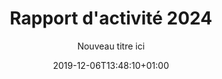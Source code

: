 ---
title: Rapport d'activité 2024
date: 2019-12-06T13:48:10+01:00
layout: rapport_2024
menu:
  main:
    parent: asso
    weight: 4
flowbite: true
carousel: true
subtitle: "Nouveau titre ici"
tabs:
  - title: "Édito<br/>Moments clés<br/>Chiffres 2024"
    title_mobile: "Édito / Moments clés / Chiffres 2024"
    id: edito
  - title: Une année<br/>d'ancrage<br/>territorial
    title_mobile: Une année d'ancrage territorial
    id: ancrage
  - title: Transmettre,<br/>éduquer et<br/>diffuser
    title_mobile: Transmettre, éduquer et diffuser
    id: education
  - title: L’augmentation des besoins &<br/>nos relations avec les<br/>association partenaires 
    title_mobile: L’augmentation des besoins & nos relations avec les association partenaires
    id: partenaires
  - title: Changer les<br/>mentalités sur<br/>les règles
    title_mobile: Changer les mentalités sur les règles
    id: changer
  - title: Une équipe qui<br/>grandit comme<br/>ses projets
    title_mobile: Une équipe qui grandit comme ses projets
    id: equipe 
intro:
  title: "Bienvenue sur notre rapport d'activité digital !"
  text: "En 2024, Règles Élémentaires a poursuivi son engagement avec une intensité et une portée accrues. Grâce à la mobilisation sans précédent de nos bénévoles, partenaires et équipes salariées, nous avons collecté et redistribué plus de 5 millions de protections périodiques, formé plus d'un millier de professionnel·les et sensibilisé des milliers de jeunes et d’adultes à la santé menstruelle. Cette année marque également un tournant stratégique avec l’essor de nos antennes régionales, permettant un ancrage territorial renforcé et des actions adaptées aux réalités locales. En innovant dans nos approches, en consolidant nos actions et en étendant notre réseau, nous avons fait de 2024 une année décisive pour la lutte contre la précarité menstruelle et la sensibilisation à grande échelle. Ce rapport témoigne de ces avancées, des défis relevés et des perspectives qui s’ouvrent à nous pour les années à venir.<br/>Bonne lecture !"
edito: "Être présidente de Règles Élémentaires, c’est porter une conviction profonde : celle que les règles ne devraient jamais être un sujet de honte, d'ignorance ou de précarité. 
<br/><br/>
Cette année encore, nous avons grandi, à toutes les échelles : sur le terrain avec l’ouverture d’antennes locales portées par des personnes engagées ; à l’échelle européenne en dénonçant des réalités inacceptables — à l’heure où j’écris ces lignes, qui sait ce qu’il y a vraiment dans une protection périodique ? Comment ne pas voir là une négligence délibérée à la santé publique ? Face à ces constats, Règles Élémentaires éclaire, informe, sensibilise. Avec la certification Qualiopi obtenue pour notre service de formation, nous consolidons notre rôle dans un monde où la parole a parfois du mal à se frayer un chemin. 
<br/><br/>
Merci à l’équipe de l’association, aux bénévoles et aux soutiens fidèles dont ses administrateurs•rices qui font vivre cette ambition quotidienne."
edito_author: "Nadège Moreau<br/>Présidente de Règles Élémentaires"
events_title: "2024 en moments clés"
key_events:
  - month: "Janvier"
    imgs:
      - src: "/img/page-rapport-2024/janvier.png"
    texts: 
      - content: "↘ Première édition de l’Élémentaire"
  - month: "Mars"
    imgs:
      - src: "/img/page-rapport-2024/mars-collecte-1.png"
      - src: "/img/page-rapport-2024/mars-collecte-2.png"
    texts: 
      - content: "↘ Collecte nationale Règles Solidaires"
  - month: "Avril"
    imgs:
      - src: "/img/page-rapport-2024/avril-sensib-foot.png"
      - src: "/img/page-rapport-2024/avril-sensib-coach.png"
    texts: 
      - content: "↘ Lancement en club de notre projet “j’ai mes règles, je fais du foot”"
      - content: "↘ Création de l’Organisme de formation!"
  - month: "Mai"
    imgs:
      - src: "/img/page-rapport-2024/mai-sport.png"
      - src: "/img/page-rapport-2024/mai-leclerc.png"
      - src: "/img/page-rapport-2024/mai-apero.png"
    texts: 
      - content: "↘ Règles et sport : carton rouge sur les tabous à la Cité Audacieuse"
      - content: "↘ Collecte nationale Banques Alimentaires x Leclerc"
      - content: "↘ Apéro Menstruel à Lyon"
  - month: "Juin"
    imgs:
      - src: "/img/page-rapport-2024/juin-collecte.png"
      - src: "/img/page-rapport-2024/juin-alerte.png"
      - src: "/img/page-rapport-2024/juin-solidays.png"
    texts: 
      - content: "↘ Collecte nationale Règles de Survie avec Monoprix et la fondation des femmes"
      - content: "↘ Participation à Alertes féministes"
      - content: "↘ Solidays"
  - month: "Juillet"
    imgs:
      - src: "/img/page-rapport-2024/juillet-seminaire-1.png"
      - src: "/img/page-rapport-2024/juillet-seminaire-2.png"
    texts: 
      - content: "↘ Premier séminaire d’équipe !"
  - month: "Septembre"
    imgs:
      - src: "/img/page-rapport-2024/septembre.png"
    texts: 
      - content: "↘  Lancement du Menstrual Education Network"
  - month: "Octobre"
    imgs:
      - src: "/img/page-rapport-2024/octobre-parlons.png"
      - src: "/img/page-rapport-2024/octobre-cop1.png"
      - src: "/img/page-rapport-2024/octobre-dossard-2.png"
    texts: 
      - content: "↘ Lancement Parlons Règles"
      - content: "↘ Participation au festival Cop’1 au Zénith"
      - content: "↘ Lancement dossards solidaires"
  - month: "Novembre"
    imgs:
      - src: "/img/page-rapport-2024/novembre-men.png"
      - src: "/img/page-rapport-2024/novembre-don.png"
    texts: 
      - content: "↘ Kick off du Menstrual Education Network à Paris"
      - content: "↘ Microdon Monoprix"
  - month: "Décembre"
    imgs:
      - src: "/img/page-rapport-2024/decembre-virale.png"
      - src: "/img/page-rapport-2024/decembre-mayotte.png"
    texts: 
      - content: "↘ Collecte virale"
      - content: "↘ Mission Mayotte"
key_numbers:
  title: Les chiffres clés
  precarite_title: "Lutte contre la précarité menstruelle"
  precarite_numbers:    
    - number: "5 110 451"
      text: "protections collectées"
      img: "/img/page-rapport-2024/paquet-serviettes.svg"
    - number: "12 671"
      text: "protections réutilisables collectées"
      img: "/img/page-rapport-2024/cup.svg"
    - number: "5 097 780"
      text: "protections jetables collectées"
      img: "/img/page-rapport-2024/serviette-emballee.svg"
    - number: "457 625"
      text: "personnes bénéficiaires"
      img: "/img/page-rapport-2024/3-personnes.svg"
    - number: "404 partenaires"
      text: "associatifs ayant bénéficié de protections périodiques"
      img: "/img/page-rapport-2024/main-coeur.svg"
  benevoles_title: "Nos bénévoles"
  benevoles_numbers:
    - number: "291"
      text: "bénévoles formé·es"
      img: "/img/page-rapport-2024/personnage-check.svg"
    - number: "1500"
      text: "bénévoles mobilisé·es sur 103 actions"
      img: "/img/page-rapport-2024/hands-heart.svg"
  education_title: "Education menstruelle"
  education_numbers:
    - number: "267"
      text: "actions de sensibilisation jeunes"
      img: "/img/page-rapport-2024/tableau.svg"
    - number: "4951"
      text: "jeunes sensibilisé·es lors de nos ateliers scolaires"
      img: "/img/page-rapport-2024/sac-a-dos.svg"
    - number: "+ de 10 000"
      text: "visites sur Parlons Règles"
      img: "/img/page-rapport-2024/ordinateur.svg"
  formation_title: "Formations"
  formation_numbers:
    - number: "89"
      text: "actions menées auprès des professionnel·les (relais médico-sociaux, éducatifs)"
      img: "/img/page-rapport-2024/tableau.svg"
    - number: "1030"
      text: "professionnel·les  formé·es ou sensibilisé·es"
      img: "/img/page-rapport-2024/professionnel.svg"
    - number: "26"
      text: "sensibilisations adultes bénéficiaires"
      img: "/img/page-rapport-2024/tableau.svg"
    - number: "232"
      text: "bénéficiaires sensibilisé·es"
      img: "/img/page-rapport-2024/bulle-dialogue.svg"
    - number: "6"
      text: "actions menées auprès d’employeurs"
      img: "/img/page-rapport-2024/tableau.svg"
    - number: "115"
      text: "salarié·es / agent·es sensibilisé·es"
      img: "/img/page-rapport-2024/professionnel.svg"
  public_title: "Grand public"
  public_numbers:
    - number: "45"
      text: "participations lors d’événements"
      img: "/img/page-rapport-2024/evenement.svg"
    - number: "+ de 220 000 personnes"
      text: "sensibilisées lors de nos évènements"
      img: "/img/page-rapport-2024/personnage-check.svg"
    - number: "64 268"
      text: "abonné·es sur nos réseaux sociaux"
      img: "/img/page-rapport-2024/abonnes.svg"
    - number: "107"
      text: "parutions dans les médias"
      img: "/img/page-rapport-2024/journal.svg"
carte_title: "Notre présence sur le territoire"
partners_title: "Merci à nos partenaires"
publics_title: "Financeurs publics"
publics:
    - name: "Ville de Paris"
      logo: "/img/page-rapport/logos-partenaires/financeurs-publics/ville-paris.png"
    - name: "Est Ensemble"
      logo: "/img/page-rapport/logos-partenaires/financeurs-publics/est-ensemble.png"
    - name: "Cités éducatives"
      logo: "/img/page-rapport/logos-partenaires/financeurs-publics/cites-educatives.png"
    - name: "Région IDF"
      logo: "/img/page-rapport/logos-partenaires/financeurs-publics/idf.png"
    - name: "Préfecture IDF"
      logo: "/img/page-rapport/logos-partenaires/financeurs-publics/prefet-idf.png"
    - name: "Préfecture Seine-Saint-Denis"
      logo: "/img/page-rapport/logos-partenaires/financeurs-publics/prefet-saint-denis.png"
    - name: "DRDFE PDL"
      logo: "/img/page-rapport/logos-partenaires/financeurs-publics/prefet-pdl.png"
    - name: "DRIHL IDF"
      logo: "/img/page-rapport/logos-partenaires/financeurs-publics/drihl.png"
    - name: "DRDFE IDF"
      logo: "/img/page-rapport/logos-partenaires/financeurs-publics/drdfe-idf.png"
    - name: "DRIEETS 94"
      logo: "/img/page-rapport/logos-partenaires/financeurs-publics/drieets-94.png"
    - name: "Métropole Lyon"
      logo: "/img/page-rapport/logos-partenaires/financeurs-publics/metropole-lyon.png"
    - name: "DGCS"
      logo: "/img/page-rapport/logos-partenaires/financeurs-publics/dgcs.jpeg"
    - name: "Ministère chargé de l'égalité entre les femmes et les hommes"
      logo: "/img/page-rapport/logos-partenaires/financeurs-publics/sdfe.png"
    - name: "Direction de l'administration pénitentiaire"
      logo: "/img/page-rapport/logos-partenaires/financeurs-publics/dap.png"
    - name: "Fond pour le développement de la vie associative"
      logo: "/img/page-rapport/logos-partenaires/financeurs-publics/fdva.png"
    - name: "Ville de Nantes"
      logo: "/img/page-rapport/logos-partenaires/financeurs-publics/nantes.png"
    - name: "Conseil départemental 93"
      logo: "/img/page-rapport/logos-partenaires/financeurs-publics/seine-saint-denis.png"
    - name: "DDFE-94"
      logo: "/img/page-rapport/logos-partenaires/financeurs-publics/prefet-val-marne.png"
    - name: "Ville de Nanterre"
      logo: "/img/page-rapport/logos-partenaires/financeurs-publics/nanterre.png"
    - name: "Région Centre-Val de Loire"
      logo: "/img/page-rapport-2024/logos-partenaires/financeurs-publics/centre-val-de-loire.png"
    - name: "Erasmus"
      logo: "/img/page-rapport-2024/logos-partenaires/financeurs-publics/erasmus.png"
    - name: "Fonds Social Européen"
      logo: "/img/page-rapport-2024/logos-partenaires/financeurs-publics/fonds-social-europeen.png"
    - name: "Prefecture Indre-et-Loire"
      logo: "/img/page-rapport-2024/logos-partenaires/financeurs-publics/indre-et-loire.png"
    - name: "Métropole Le Mans"
      logo: "/img/page-rapport-2024/logos-partenaires/financeurs-publics/le-mans.png"
    - name: "Prefecture Mayotte"
      logo: "/img/page-rapport-2024/logos-partenaires/financeurs-publics/mayotte.png"
    - name: "Région PACA"
      logo: "/img/page-rapport-2024/logos-partenaires/financeurs-publics/paca.png"
    - name: "Ville de Marseille"
      logo: "/img/page-rapport-2024/logos-partenaires/financeurs-publics/marseille.png"
    - name: "Aix Marseille Université"
      logo: "/img/page-rapport-2024/logos-partenaires/financeurs-publics/aix-marseille-universite.png"
privates_title: "Mécènes et financeurs privés"
privates:
    - name: "Fondation Roi Beaudouin"
      logo: "/img/page-rapport/logos-partenaires/financeurs-prives/fondation-roi.png"
    - name: "Fondation L'oréal"
      logo: "/img/page-rapport/logos-partenaires/financeurs-prives/fondation-loreal.png"
    - name: "Fondation des femmes"
      logo: "/img/page-rapport/logos-partenaires/financeurs-prives/fondation-des-femmes.png"
    - name: "Fondation AFNIC"
      logo: "/img/page-rapport/logos-partenaires/financeurs-prives/afnic.png"
    - name: "Impact 2024"
      logo: "/img/page-rapport/logos-partenaires/financeurs-prives/impact-2024.png"
    - name: "Fondation Crédit Agricole"
      logo: "/img/page-rapport/logos-partenaires/financeurs-prives/fondation-credit-agricole.png"
    - name: "Fondation BNP"
      logo: "/img/page-rapport/logos-partenaires/financeurs-prives/fondation-bnp.png"
    - name: "Fondation France s'engage"
      logo: "/img/page-rapport/logos-partenaires/financeurs-prives/ffe.png"
    - name: "ADN Solidarity"
      logo: "/img/page-rapport/logos-partenaires/financeurs-prives/adn-solidarity.png"
    - name: "Fondation Carrefour"
      logo: "/img/page-rapport/logos-partenaires/financeurs-prives/fondation-carrefour.png"
    - name: "Caisse d'épargne Grand Est Europe"
      logo: "/img/page-rapport/logos-partenaires/financeurs-prives/ce-grand-est.png"
    - name: "The Simones"
      logo: "/img/page-rapport/logos-partenaires/financeurs-prives/the-simones.jpg"
    - name: "Fond de dotation EIG"
      logo: "/img/page-rapport/logos-partenaires/financeurs-prives/eig.png"
    - name: "Comédie des 3 Bornes"
      logo: "/img/page-rapport/logos-partenaires/financeurs-prives/3-bornes.png"
    - name: "AS Mar Vivo"
      logo: "/img/page-rapport-2024/logos-partenaires/financeurs-prives/as-mar-vivo.jpg"
    - name: "Banlieues Santé"
      logo: "/img/page-rapport-2024/logos-partenaires/financeurs-prives/banlieues-sante.png"
    - name: "Biocoop"
      logo: "/img/page-rapport-2024/logos-partenaires/financeurs-prives/biocoop.png"
    - name: "Fondation Hippocrene"
      logo: "/img/page-rapport-2024/logos-partenaires/financeurs-prives/hippocrene.jpg"
    - name: "Intermade"
      logo: "/img/page-rapport-2024/logos-partenaires/financeurs-prives/intermade.png"
    - name: "Fondation Macif"
      logo: "/img/page-rapport-2024/logos-partenaires/financeurs-prives/macif.png"
    - name: "Telos Impact"
      logo: "/img/page-rapport-2024/logos-partenaires/financeurs-prives/telos-impact.png"
    - name: "Fondation Sense"
      logo: "/img/page-rapport-2024/logos-partenaires/financeurs-prives/sense.png"
    - name: "Solimut"
      logo: "/img/page-rapport-2024/logos-partenaires/financeurs-prives/solimut.png"
    - name: "Vichy"
      logo: "/img/page-rapport-2024/logos-partenaires/financeurs-prives/vichy.png"
    - name: "La Caravelle"
      logo: "/img/page-rapport-2024/logos-partenaires/financeurs-prives/caravelle.jpg"
mecenat_title: "Mécénat de compétence"
mecenat:
    - name: "Astek"
      logo: "/img/page-rapport/logos-partenaires/mecenat/astek.png"
    - name: "make.org"
      logo: "/img/page-rapport/logos-partenaires/mecenat/makeorg.png"
    - name: "Service Plan"
      logo: "/img/page-rapport/logos-partenaires/mecenat/serviceplan.png"
    - name: "Share it"
      logo: "/img/page-rapport/logos-partenaires/mecenat/share-it.svg"
operationnels_title: "Partenaires opérationnels"
operationnels:
    - name: "Leclerc"
      logo: "/img/page-rapport/logos-partenaires/operationnels/leclerc.png"
    - name: "Fondation Monoprix"
      logo: "/img/page-rapport/logos-partenaires/operationnels/fondation-monoprix.jpg"
    - name: "Banques alimentaires"
      logo: "/img/page-rapport/logos-partenaires/operationnels/ffba.png"
    - name: "Charitips"
      logo: "/img/page-rapport/logos-partenaires/operationnels/charitips.png"
    - name: "Benevity"
      logo: "/img/page-rapport/logos-partenaires/operationnels/benevity.png"
    - name: "Day One"
      logo: "/img/page-rapport/logos-partenaires/operationnels/day-one.png"
    - name: "Deret"
      logo: "/img/page-rapport/logos-partenaires/operationnels/deret.png"
    - name: "All Colibri"
      logo: "/img/page-rapport/logos-partenaires/operationnels/all-colibri.png"
    - name: "Cop'1"
      logo: "/img/page-rapport/logos-partenaires/evenementiels/cop1.png"
    - name: "Komeet"
      logo: "/img/page-rapport-2024/logos-partenaires/operationnels/komeet.png"
    - name: "Dift"
      logo: "/img/page-rapport-2024/logos-partenaires/operationnels/dift.jpg"
produits_title: "Partenaires produits"
produits:
    - name: "Dans ma culotte"
      logo: "/img/page-rapport/logos-partenaires/produits/dansmaculotte.png"
    - name: "Smoon"
      logo: "/img/page-rapport/logos-partenaires/produits/smoon.png"
    - name: "Always"
      logo: "/img/page-rapport/logos-partenaires/produits/always.png"
    - name: "DIM"
      logo: "/img/page-rapport/logos-partenaires/produits/dim.png"
    - name: "Modibodi"
      logo: "/img/page-rapport/logos-partenaires/produits/modibodi.jpg"
    - name: "Chantelle"
      logo: "/img/page-rapport/logos-partenaires/produits/chantelle.png"
    - name: "Carrefour"
      logo: "/img/page-rapport/logos-partenaires/produits/carrefour.png"
    - name: "Les petites choses"
      logo: "/img/page-rapport/logos-partenaires/produits/lespetiteschoses.png"
    - name: "Jho"
      logo: "/img/page-rapport/logos-partenaires/produits/jho.png"
ancrage:
  intro:
    title: "Une année d'ancrage territorial"
    text: "En 2024, Règles Élémentaires a consolidé et étendu son ancrage territorial grâce à ses antennes salariées. Nous comptons désormais quatre antennes régionales : en Pays de la Loire (PDL), Centre-Val de Loire (CVL), Île-de-France (IDF), et Provence-Alpes-Côte d’Azur (PACA)."
  first_text: "Cette année, deux modèles d'antennes se sont distingués : en PACA et CVL, elles ont été créées là où existait auparavant une activité 100% bénévole, tandis qu'en IDF, les actions existait dû à l'implantation francilienne historique de l'asso, mais l'antenne a été formalisée.
  <br/><br/>
  Ce projet ambitieux, car il a nécessité de repenser notre organisation et un modèle financier dédié,  nous tenait à cœur. Il reflète notre volonté d’être toujours plus proches de nos publics  et de savoir refléter  la réalité des territoires. Les antennes permettent ainsi de mieux comprendre les besoins du terrain pour y développer nos actions, de mieux accompagner, et de démultiplier notre impact.
  <br/><br/>
  Chaque antenne régionale a sa propre histoire, ses projets uniques et ses partenariats spécifiques.Elles sont des lieux d’innovation où naissent de nouveaux projets et de nouvelles opportunités de faire rayonner notre association. Grâce à elles, en apprenant de leurs expériences, l’association consolide aussi un  modèle d’essaimage flexible et évolutif, conçu pour maximiser notre impact en nous adaptant aux spécificités de chaque territoire. Cette approche nous permet d’expérimenter localement avant d’élargir notre rayonnement pour soutenir et accompagner des dynamiques locales.
  Par ailleurs, cette première année a permis aux responsables d’antennes de créer des liens avec des acteurs et actrices locaux déterminés à transformer leur territoires sur la question des règles, à en faire des environnements qui : ici mettent à disposition des produits périodiques, là réfléchisse à un projet d’éducation menstruelle coordonné et systématique, là dédie des moyens conséquents pour analyser, essayer, implémenter. Or, nous savons que si nous souhaitons penser le monde règles-friendly de demain, ces articulations entre des volontés à différentes échelles  et nos actions, sont centrales. 
  <br/><br/>
  Les résultats obtenus grâce à ces antennes sont significatifs. En 2024, elles nous ont permis de former un nombre croissant de personnes aux enjeux des règles et de sensibiliser un public toujours plus jeune, afin de prévenir la précarité menstruelle et le tabou des règles des plus jeunes, qui sont souvent les plus isolé•es face aux premières règles. Chaque antenne joue donc  un rôle crucial dans la diffusion de nos messages et dans l’éducation menstruelle.
  <br/><br/>
  Les défis qui nous attendent maintenant consistent à renforcer les logiques de plaidoyer local pour chaque antenne et à s’installer comme une actrice locale de coordination et de facilitation du déploiement des projets autour de nos sujets, une actrice incontournable du paysage associatif de leur région. Cet ancrage territorial solide est une étape essentielle pour assurer la continuité et le développement des missions de Règles Élémentaires, tout en contribuant activement à briser les tabous et à réduire les inégalités liées aux menstruations"
  cards:
    - title: "Antenne Provence-Alpes Côte d’Azur"
      date: "Date de création : Juillet 2024"
      responsable: "Responsable d’antenne : Florence"
      img: "/img/page-rapport-2024/fiche-paca.png"
      numbers:
        - number: "154 523 produits redistribués"
        - number: "24 collectes organisées"
        - number: "92 partenaires associatifs dont 26 qui ont reçu des dons en 2024"
        - number: "9 bénévoles"
        - number: "2 formations au sein de structures médico-sociales"
        - number: "55 professionnel·les formé·es à la santé menstruelle lors de 4 modules chez Solimut"
        - number: "12 encadrant·es et coachs sensibilisé·es sur les règles dans le sport"
        - number: "5 stands tenus au cours d’événements"
    - title: "Antenne Île-de-France"
      date: "Date de création : Septembre 2024"
      responsable: "Responsable d’antenne : Lucie"
      img: "/img/page-rapport-2024/fiche-idf.png"
      numbers:
        - number: "955 000 produits redistribués (dont 10 000 lavables)"
        - number: "222 collectes organisées"
        - number: "599 partenaires associatifs dont 178 ayant reçu des dons en 2024"
        - number: "95 bénévoles"
        - number: "294 formations au sein de structures médico-sociales"
        - number: "131 ateliers d’éducation menstruelle - 2 525 élèves sensibilisé·es"
        - number: "1 170 adultes sensibilisé·es"
        - number: "26 événements grand public"
        - number: "7 ateliers Règles et Sport - 175 joueuses sensibilisées"
    - title: "Antenne Centre-Val de Loire"
      date: "Date de création : Juin 2024"
      responsable: "Responsable d’antenne : Emmanuelle"
      img: "/img/page-rapport-2024/fiche-centre.png"
      numbers:
        - number: "136 724 produits redistribués"
        - number: "11 collectes organisées"
        - number: "48 partenaires associatifs dont 18 qui ont reçu des dons en 2024"
        - number: "39 bénévoles"
        - number: "2 sensibilisations pour les partenaires médico-sociaux"
        - number: "20 ateliers d’éducation menstruelle - 250 élèves sensibilisé·es"
        - number: "2 cafés des parents organisés"
    - title: "Antenne Pays de la Loire"
      date: "Date de création : 2024"
      responsable: "Responsable d’antenne : Elena"
      img: "/img/page-rapport-2024/fiche-loire.png"
      numbers:
        - number: "143 427 produits redistribués"
        - number: "33 collectes organisées"
        - number: "77 partenaires associatifs dont 33 qui ont reçu des dons en 2024"
        - number: "34 bénévoles"
        - number: "28 ateliers d’éducation menstruelle - 600 jeunes sensibilisé·es (de 8 à 25 ans)"
        - number: "91 professionnel·les formé·es"
        - number: "14 événements grand public"
        - number: "1 atelier règles et sport auprès de coachs : 9 participant·es"
        - number: "1 atelier règles et sport auprès de joueuses : 22 participantes"
  antennes:
    - title: "Antenne PACA"
      text: "Initiée en 2019 par une bénévole, elle a pris un nouvel essor en juillet 2024 avec l’arrivée de Florence, en tant que responsable de l’antenne. Elle a repris la gestion des activités pour sensibiliser davantage à la question des règles et répondre à la hausse des demandes de protections périodiques, dans un contexte de précarité croissante. Grâce à ses actions, depuis 2020, l’antenne a collecté et redistribué plus de 1 700 000 protections périodiques à 92 partenaires associatifs. L’antenne Provence-Alpes-Côte d’Azur vise à renforcer au cœur de son territoire des actions d’éducation menstruelle, de formation et de collectes, en les adaptant aux spécificités et aux besoins du public local. Elle cherche aussi à structurer un réseau local de bénévoles, collecteurs·rices, mécènes et partenaires, essentiels au déploiement de ses activités.
      <br/><br/>
      Depuis sa création en juillet 2024, l’antenne a pu :
      <ul>
        <li>Mettre en place 2 formations au sein de structures médico-sociales pour les accompagner dans la lutte contre la précarité menstruelle et le tabou des règles, comme par exemple l’association La Caravelle.</li>
        <li>Mettre en place 4 modules de sensibilisation pour intégrer la question de la santé menstruelle en milieu professionnel. C’est le cas de la mutuelle Solimut, qui a choisi l’association pour l’accompagner dans le déploiement de son projet de congé menstruel ; et souhaite sensibiliser l’ensemble des équipes, du conseil d’administration aux équipes salariées.</li>
        <li>Sensibiliser 12 personnes parmi les équipes encadrantes et coachs du club de foot AS Mar Vivo, à La Seyne-sur-mer, en écho avec le projet “Règles et Sport”. Ainsi qu’environ 50 joueuses, de 12 à 18 ans, qui vont être sensibilisées début 2025.</li>
        <li>Sensibiliser les jeunes, comme par exemple une cinquantaine d’étudiant·es sur les campus universitaires d’Aix-en-Provence et de Saint-Jérôme, via des ateliers et stands de sensibilisation.</li>
        <li>Informer et sensibiliser le grand public, au cours du Marseille Village Santé et du festival Cop1 en octobre 2024.</li>
        <li>Aller à la rencontre d’une vingtaine de partenaires associatifs sur le territoire</li>
      </ul>
      <br/>
      L’année 2025 prévoit déjà la mise en place de formations professionnelles, interventions extra-scolaires, sensibilisations à destination du public étudiant, de clubs et associations sportives."
      quote: "“Cette formation va nous permettre de passer à l’action pour lutter contre la précarité menstruelle dans notre structure car elle concerne une majeure partie du public que nous accompagnons et qu'elle peut permet de déconstruire certaines représentations à ce sujet.”"
      quote_author: "Témoignage d’une salariée de l’association La Caravelle"
      img: "/img/page-rapport-2024/zoom-paca.png"
    - title: "Antenne Île-de-France"
      text: "Si Règles Élémentaires, depuis sa création, a toujours eu la grande majorité de ses actions en Île-de-France, l’antenne régionale a été officiellement créée en septembre dernier seulement. En effet, les actions en Île-de-France en 2024 ce sont : 
      <br/><br/>
      <ul>
      <li>599 partenaires associatifs et 955 000 produits distribués dont 10 000 produits lavables ainsi que 294 professionnel·les formé·es à la santé menstruelle</li>
      <li>Des actions de sensibilisation à destination de  2 700 élèves de 8 à 18 ans et 1 170 adultes</li>
      </ul>
      <br/>
      C’est face à ce fourmillement d’initiatives et d’actions mises en place qu’il est devenu nécessaire d’adopter une approche territorialisée et d’opter pour une vision et un ancrage régional. L’antenne a pour objectif de représenter localement les principes et projets de l’association, face aux acteur·ices locaux. 
      <br/><br/>
      Cette nouvelle approche a permis de développer des projets adaptés aux besoins et capacités du territoire : 
      Un vaste projet de formation des professionnel·les du médico-social a permis la mise en place de 23 formations qui ont apporté des connaissances et des outils pratiques à des structures d’hébergement, de maraude et d’insertion, entre autres. Le nombre de formations a pour ambition de doubler pour 2025. Le suivi territorialisé de ce projet de formation a permis de susciter l’intérêt au sein des structures et de les sensibiliser à l’importance de la santé menstruelle dans l'accompagnement social. Résultat : Le Samu Social de Paris et le Samu 93 vont être accompagnés sur l’année 2025 dans la formation de médiatrices spécialisées en santé menstruelle. 
      <br/><br/>
      Sur le département du Val de Marne, un projet pilote de formation des structures accompagnant des personnes en situation de handicap a été mené, via la co-construction de modules de formation en partenariat avec des des structures concernées et la mise en place d’une première formation au sein d’un IMPRO. Ce projet financé et développé grâce à des partenariats locaux est voué à se développer au national courant 2025. 
      L’année 2025 va permettre le développement de cet ancrage territorial avec l'initiation de projets innovants et d’accompagnements spécifiques, avec les collectivités et les partenaires éducatifs également. De premières pierres ont déjà été posées avec l’intégration de l’antenne au Conseil Parisien des Associations et la rencontre de nombreuses Cités Éducatives de Seine Saint Denis, du Val de Marne et de l’Essonne."
      quote: "“Cette formation a été animée par une intervenante remarquable. Elle m’a également permis de prendre conscience des inégalités auxquelles certaines femmes en situation de grande précarité peuvent être confrontées. Je t’avouerai que cette question n’avait pas été abordée dans le cadre de mes accompagnements jusqu’à présent. Je ne sais pas encore exactement par quelle stratégie je le ferai, mais ce sujet sera désormais pris en compte. C’est grâce à ces moments que nous pouvons prendre un peu de recul par rapport à notre quotidien et faire évoluer nos pratiques. Alors, merci beaucoup pour cela.”"
      quote_author: "Intervenante social d’un centre d’hébergement d’Adoma"
      img: "/img/page-rapport-2024/zoom-idf.png"
    - title: "Antenne  Centre-Val de Loire"
      text: "Initialement portée en 2021 par trois bénévoles basées à Orléans, l’antenne Centre-Val de Loire a franchi une nouvelle étape en juin 2024 avec l’arrivée d’une salariée, Emmanuelle, en charge de son développement. Désormais implantée à Tours, elle s’appuie sur le soutien de deux bénévoles engagées à Orléans. Cette structuration répond à une demande croissante des acteurs locaux, soucieux de sensibiliser un public plus large aux enjeux liés aux règles, ainsi qu’aux besoins grandissants des structures associatives accompagnant des personnes en situation de précarité, notamment en matière d’accès aux protections périodiques.
      <br/><br/>
      Dès sa prise de fonction, la responsable de l’antenne a réalisé un état des lieux et noué des liens stratégiques avec des acteur·ices clé·es (DDFE, DAASEN, Infirmière Conseillère Technique Départementale auprès de l'IA-DASEN, élus locaux…). L’une des premières actions a été la mise en place expérimentale d’ateliers d’éducation menstruelle auprès d’élèves de CM1-CM2 et de 6e dans deux écoles et deux collèges de Tours. Les premiers retours, tant des élèves que des relais éducatifs, ont été extrêmement positifs, confirmant la pertinence et l'impact de ces interventions.
      <br/><br/>
      Parallèlement, l’antenne a mobilisé une vingtaine de bénévoles pour organiser trois collectes de protections périodiques dans des supermarchés de Tours et Orléans. Grâce au maillage territorial et aux partenariats établis avec des structures d’accueil pour personnes en grande précarité, ces collectes ont permis une redistribution efficace des produits collectés.
      Enfin, depuis octobre 2024, l’antenne bénéficie de l’accompagnement d’Alter’Incub, un incubateur dédié au soutien des initiatives à fort impact social, offrant ainsi de nouvelles perspectives de développement et de structuration pour ses actions sur le territoire."
      quote: "“Nous n'avons que des retours positifs quant aux ateliers dispensés par Emmanuelle en classe de CM2, qu'il s'agisse des élèves, des parents ou bien des enseignants de la classe. Nous sommes vraiment ravis des propositions apportées par Emmanuelle et par l'association et sommes très enthousiastes à l'idée de réitérer le projet l'an prochain, et de pourquoi pas l'étendre aux autres classes. Ce travail avec l'association Règles élémentaires pourrait tout à fait s'inscrire dans un projet d'école pérenne.”"
      quote_author: "Lucie Motté, enseignante en classe de CM2 et CP à l'école Musset-Vigny, à Tours"
      img: "/img/page-rapport-2024/zoom-centre.png"
    - title: "Antenne Pays de la Loire"
      text: "Une première année riche en avancées :
      Il y a un an, nous posions les premières pierres de l’antenne salariée des Pays de la Loire, avec l’ambition de renforcer notre impact local et de répondre plus efficacement aux besoins du territoire. Aujourd’hui, nous sommes fier·es de célébrer cette première année d’actions concrètes et de belles réussites.
      <br/><br/>
      Grâce à l’engagement des bénévoles, des partenaires et des structures locales, nous avons pu :
      <ul>
      <li>Construire un réseau solide de 75 structures partenaires (associatives, médico-sociales, éducatives), qui bénéficient de notre expertise et de nos redistributions régulières de produits périodiques.</li>
      <li>Sensibiliser et déployer notre programme d'éducation menstruelle, à travers des interventions en collèges, lycées, à l'université et foyers jeunes travailleurs·euses, par exemple en proposant un projet passerelle pour les élèves de CM2 et de 6èmes dans les écoles et collèges de la Cité Educative d'Allonnes en Sarthe, ou encore en accompagnant les étudiant·es relais de l'Université de Nantes.</li>
      <li>Former des professionnel·les pour mieux accompagner les publics et intégrer ces enjeux dans leurs pratiques quotidiennes.</li>
      </ul>
      <br/>
      Des actions innovantes et des temps forts :
      <ul>
      <li>Le lancement du module “Règles & Sport” : en partenariat avec le Fondaction du Football, nous avons expérimenté un programme inédit avec le Football Club Fief-Gesté dans le Maine-et-Loire, visant à lever le tabou des règles dans le sport et éviter le décrochage sportif des jeunes filles au moment de la puberté.</li>
      <li>Notre présence sur des événements grand public : que ce soit lors de fêtes de quartier, rencontres sportives ou journées du 8 mars, nous avons multiplié les occasions de sensibiliser et d’ouvrir le dialogue, notamment à travers des ciné-débats, tables rondes et conférences. Nous avons par exemple participé au podcast Ce que l’on s’aime de l’association Disqutons, pour échanger sur la précarité menstruelle étudiante et faire entendre la voix des personnes concernées.</li>
      </ul>
      <br/>
      Un engagement collectif pour 2025 : 
      Après cette première année d'activité, nous voulons renforcer l'accompagnement des actions sur le terrain, en élargissant notre réseau de partenaires, en proposant davantage de formations et en développant l'éducation menstruelle auprès des jeunes. Nous souhaitons également faire de l’antenne Pays de la Loire une véritable structure ressource pour le territoire. Cela signifie accompagner les porteurs·euses de projets engagé·es contre la précarité menstruelle, partager notre expertise avec les acteurs·rices locaux et aider nos partenaires à monter en compétence. En développant des outils et des formations adaptées, nous voulons permettre à chacun·e d’agir à son échelle et d’inscrire durablement le sujet des règles dans les dynamiques locales."
      quote: "“En 2024, un collectif regroupant une dizaine de structures engagées sur les questions d’Éducation à la Vie Affective, Relationnelle et Sexuelle (EVARS) en Loire-Atlantique s’est créé. Ce travail en réseau nous permet d’échanger nos expériences, de partager nos expertises et de nous enrichir mutuellement. Ensemble, nous souhaitons développer des outils adaptés aux besoins repérés, réfléchir à des pratiques plus inclusives et favoriser le travail partenarial. Cette dynamique de réseau nous permet d’innover, de nous soutenir face aux défis, de renforcer notre légitimité dans nos pratiques et auprès des publics que nous accompagnons. Dans un contexte dans lequel ces thématiques sont parfois mises en difficulté, le collectif nous donne aussi du poids pour poursuivre nos actions.”"
      quote_author: "Ophélia pour iKi iKi & François pour disQutons"
      img: "/img/page-rapport-2024/zoom-pdl.png"
  benevoles:
    title: "Le rôle central des bénévoles pour déployer nos actions"
    first_text: "Depuis sa création, Règles Élémentaires repose sur un pilier fondamental : l'engagement bénévole. À sa création, l’association était entièrement portée par des bénévoles, et c’est grâce à leur engagement que nous avons pu collecter et redistribuer des millions de protections périodiques à travers toute la France. Leur implication sans relâche a été le moteur de notre croissance et le fondement de notre impact."
    numbers:
      - number: "291"
        text: "Bénévoles formé·es"
        img : "img/page-rapport-2024/personnage-check.svg"
      - number: "1 500"
        text: "bénévoles mobilisé·es sur 103 actions"
        img : "img/page-rapport-2024/hands-heart.svg"
    second_text: "Aujourd’hui, nos bénévoles sont présent·es sur tout le territoire national, en France métropolitaine mais aussi dans les départements d’outre-mer comme la Réunion et Mayotte. Ce maillage territorial dense, rendu possible par leur engagement, est une richesse inestimable pour l’association. Les bénévoles jouent un rôle clé à plusieurs niveaux : que ce soit à travers l’organisation ou la participation à des collectes de protections périodiques, ou en représentant l’association lors d’événements et/ou sur des stands, iels permettent à Règles Élémentaires d’être représentée sur le terrain, au plus près des besoins.

    En 2024, nous avons franchi une étape importante en débutant la mise en place d’un nouveau modèle d’engagement. Ce travail a consisté à mieux définir le rôle des bénévoles au sein de l’association, à structurer leur parcours et à imaginer des stratégies pour engager et fidéliser de nouvelles personnes. Ce chantier ambitieux se poursuivra en 2025, avec l’arrivée d’une personne dédiée à la mobilisation bénévole, qui aura pour mission de consolider cet élan et de démultiplier l’impact de l’association grâce à l’énergie collective des bénévoles."
  other_actions:
    - title: "Zoom sur la communauté bénévole en Île-de-France"
      preview: "L’antenne Île-de-France compte une communauté de 240 bénévoles dont 75 régulièrement actif·ves sur le terrain. Le temps consacré à la mobilisation de cette communauté en 2024 a permis de mettre en place 60 actions dont 37 de collecte et redistribution et 15 de sensibilisation grand public. 
      Les bénévoles ont, de fait, participé activement au rayonnement de l’antenne à la fois dans la lutte contre la précarité menstruelle et le tabou des règles."
      more_text: "Cette année a aussi permis de préparer le terrain pour la mise en place d’un processus d’intégration et de formation des bénévoles plus encadré et systématique. Ainsi, une dizaine d’événements conviviaux d’échange et de formation ont donc été organisés tout au long de l’année. 
      <br/><br/>
      Cette mobilisation régulière des bénévoles a permis de mettre en lumière la motivation et le potentiel d’engagement de cette communauté active. Elle a aussi été l’occasion de rencontrer plus régulièrement les personnes engagées et de mieux comprendre leurs besoins et envies. Cette préparation a été essentielle dans la création du projet d’intégration et d’engagement des bénévoles mis en place dès janvier 2025 : de nouveaux outils de communication, une diversification des missions et des projets proposés, une montée en compétences des bénévoles réguliers. La communauté bénévole francilienne inaugure et expérimente ce changement de paradigme, d’un engagement très descendant à une dynamique collective et horizontale pour créer et agir ensemble contre la précarité menstruelle."
    - title: "Notre première mission en outre-mer : Mayotte"
      preview: "Depuis février 2022, l’antenne bénévole Règles Élémentaires agit à Mayotte pour lutter contre la précarité menstruelle, malgré des moyens limités et un contexte socio-économique complexe. À Mayotte, 77 % des habitant·es vivent sous le seuil de pauvreté national, contre 14,4 % en France métropolitaine, et 42 % des habitants subsistent avec moins de 160 € par mois, dans un contexte où le coût de la vie est supérieur de 10 % à celui de la métropole."
      more_text: "Cette pauvreté structurelle est aggravée par une crise hydrique persistante, marquée par des coupures d’eau touchant toutes les habitations au moins un jour sur trois. De plus, une grande partie des logements n’est pas raccordée à l’eau courante (29 %), et 60 % sont dépourvus de sanitaires. Ces conditions précaires rendent l’hygiène menstruelle particulièrement difficile.
      <br/><br/>
      L’accès aux protections périodiques reste un défi majeur. Le coût élevé des produits (entre 2 et 4 € par paquet) les rend inaccessibles à de nombreuses personnes. Faute de moyens, certaines utilisent des alternatives comme des morceaux de tissu ou des châles, ce qui peut poser des problèmes d’hygiène et de santé. Par ailleurs, les menstruations restent un sujet tabou, bien que la culture mahoraise permette parfois d’aborder cette question dans les cercles familiaux ou religieux. Enfin, des barrières linguistiques et un taux d’illettrisme élevé (59 %) limitent l’accès à l’information et aux initiatives de sensibilisation.
      <br/><br/>
      Face à ces enjeux critiques, Règles Élémentaires a mené une mission sur le terrain du 22 novembre au 12 décembre 2024. Cette mission, financée par la DGCS, la DDFE Mayotte, l’ARS Mayotte et la Fondation L’Oréal, avec un budget total de 20 500 €, visait à identifier les besoins spécifiques de la population mahoraise, à proposer des outils adaptés et à renforcer les compétences des acteurs locaux pour garantir une action durable. Cette initiative a permis de poser les bases d’un accompagnement concret et contextualisé, dans l’objectif de réduire les inégalités liées aux règles sur ce territoire.
      <br/><br/>
      La mission a débuté par un diagnostic territorial approfondi, au cours duquel 14 entretiens ont été réalisés avec des associations locales, des relais communautaires et des acteurs éducatifs. Ces échanges ont permis d’identifier des problématiques clés, comme le manque de stocks de protections périodiques, les difficultés à aborder les règles dans des contextes éducatifs ou sociaux, et l’impact des coupures d’eau sur l’hygiène menstruelle.
      <br/><br/>
      Pour répondre à ces besoins, l’association a également organisé plusieurs formations. Au total, 128 personnes ont été formées. Ces formations ont permis de transmettre des connaissances sur la santé menstruelle, de proposer des outils pédagogiques adaptés et de créer des liens entre les différents acteurs locaux. Les retours ont été très positifs : 90 % des participant·es se sont déclaré·es plus à l’aise pour aborder le sujet des règles avec les publics qu’ils accompagnent.
      <br/><br/>
      Suite au cyclone Chido de décembre 2024, la situation sur le territoire mahorais s’est considérablement aggravée. En 2025, nous envisageons donc de pouvoir accompagner au mieux les acteurs et actrices locaux à lutter contre une précarité menstruelle généralisée sur l’île."
    - title: "Le développement du réseau Européen"
      preview: "2024 a aussi été l’année où s’est concrétisé notre premier projet européen : le Menstrual Education Network (Réseau d’Éducation Menstruelle), soutenu par le programme européen Erasmus + et la Fondation Hippocrène . Regroupant cette année une association belge, BruZelle, et une association nord macédonienne, Tiiiit! Inc., ce réseau européen a vocation à mettre en commun les meilleures pratiques d’éducation menstruelle dans chaque pays."
      more_text: "Pour ce faire, nous avons jugé pertinent de mettre les jeunes au centre de l’éducation menstruelle. En effet, outre l’interconnaissance et l'échange des bonnes pratiques, nous organisons des groupes de travail mixtes avec des jeunes de chacun des pays représentés. L’idée est ainsi de pouvoir être au plus près de leurs vrais besoins et de les faire contribuer à la construction d’une Europe où les règles ne sont plus un tabou ni une entrave 
      <br/><br/>
      Parallèlement, Règles Élémentaires a renforcé les actions européennes en prenant attache avec d’autres associations précurseuse sur le sujet, et en amorçant un plaidoyer européen pour que la précarité menstruelle, l’éducation menstruelle et la santé menstruelle soient vraiment prises en compte partout en Europe. En 2025, nous prévoyons de renforcer ce réseau et de développer de nouvelles actions pour penser concrètement une Europe règles-friendly dans laquelle chaque personne qui a ses règles peut faire entendre sa voix."
education:
  intro:
    title: "Transmettre, éduquer et diffuser"
    text: "Règles Élémentaires s’engage à briser les tabous autour des menstruations et à lutter contre toutes les inégalités qui en découlent. Chaque année, nous renforçons notre action en développant de nouvelles initiatives pour répondre aux besoins identifiés sur le terrain. En 2023, nous avons mis en lumière le manque d’éducation menstruelle avec notre campagne du 11 octobre, révélant des chiffres alarmants sur l’absentéisme scolaire et la désinformation entourant les règles. En 2024, nous allons plus loin en proposant des solutions concrètes pour faire évoluer les mentalités et améliorer l’accès à une information fiable et inclusive."
  parlons_regles:
    title: "La naissance de Parlons Règles, notre plateforme digitale dédiée à l’éducation menstruelle"
    first_text: "En octobre 2023, à l’occasion de la journée internationale pour les droits des filles, nous avions mené une campagne de sensibilisation, accompagnée par l’agence de communication ServicePlan, pour penser ce que serait une réelle éducation menstruelle. Le baromètre dédié, réalisé avec Opinionway,mettait en avant l'absentéisme scolaire des jeunes filles à cause de leurs règles, la prépondérance d’émotions anxiogènes telles que la peur ou l’angoisse à l’arrivée de leurs premières règles,, et, plus globalement, le manque d’information sur les règles. En 2024, à la même date et parce que nous estimons que les droits menstruels sont fondamentaux des droits des filles, nous avons souhaité proposer  une solution concrète pour combler le manque d’éducation menstruelle : la plateforme parlonsregles.fr.  Pour ce lancement, nous avons axé notre campagne de communication autour des fausses informations qui peuvent circuler sur les règles, et autour des questions et témoignages que nous avons pu recueillir sur le terrain afin de montrer l’importance d’une éducation menstruelle de qualité pour prévenir les inégalités dès le plus jeune âge."
    second_text: "Depuis plusieurs années,  Règles Élémentaires agit aussi sur le terrain, ce qui nous a permis de constater les besoins spécifiques des publics avec qui nous travaillons, que ce soit dans des établissements scolaires, des associations qui accueillent des jeunes, ou des clubs sportifs. Parallèlement à ces actions, nous recevons quotidiennement des questions et des demandes de conseils sur les menstruations via nos réseaux.<br/>
    Au manque crucial d’information sur le sujet des règles vient faire écho  un véritable besoin  d’en apprendre davantage, auquel nous tentons continuellement de répondre de manière innovante et efficace.
    <br/><br/>
    Notre réponse face à cela : créer un espace avec des ressources fiables et accessibles partout et pour tout le monde. C’est dans cette optique qu’a été créé Parlons Règles, notre plateforme de ressources en ligne avec trois volets :<br/> 
    <ul style='list-style-type: disc;'>
    <li>L'entrée “jeune“ destinée aux 8-14 ans, permet aux élèves de poser toutes les questions liées aux règles de manière anonyme via un chatbot nommé Timi et de visionner des vidéos pédagogiques (ex : “Les premières règles, ce qu'il faut savoir”, “Serviettes, tampons, culottes... Que choisir ?”, “Avoir ses règles en cours de sport, la galère ?”). La plateforme peut être utilisée en classe par les enseignants et enseignantes comme un moyen d’aborder le sujet, et constitue ensuite une ressource fiable sur laquelle revenir pour les élèves.</li>
    <br/>
    <li>L’entrée “parent” permet aux adultes référents de trouver des articles sur la thématique des règles et des conseils sur comment l’aborder avec leurs enfants.</li>
    <br/>
    <li>L'entrée “relais” permet à tout acteur ou actrice de la communauté éducative d'accéder à des contenus pédagogiques (ex :  “Les règles, un facteur d’inégalités entre les filles et les garçons”, EMC 6ème) et des articles (ex : “animer une heure de vie de classe autour des règles”. Tous ces contenus ont été co-construits avec des experts, des équipes pédagogiques et des élèves.</li>
    </ul>"
    numbers_title: "En moins de 3 mois"
    numbers:
      - number: "14 490"
        text: "consultations de la plateforme"
        img : "img/page-rapport-2024/ordinateur.svg"
      - number: "7 646"
        text: "messages envoyés à Timi"
        img : "img/page-rapport-2024/timi.svg"
      - number: "5 161"
        text: "vues des vidéos éducatives"
        img : "img/page-rapport-2024/video.svg"
  formation:
    title: "La création et l’expansion de notre organisme de formation"
    first_text: "Face à l’identification croissante des besoins d’informations et d’outillage sur la précarité menstruelle, présente aussi chez les professionnel•les de tout bord,, Règles Élémentaires experte en précarité menstruelle, a développé des actions de formation afin de renforcer leurs compétences sur le sujet et leur permettre de monter des projets dans leurs structures pour agir concrètement et localement. En avril 2024, Règles Élémentaires est devenu un organisme de formation certifié Qualiopi pour ses actions de formation, attestant de la qualité de nos processus et de notre fonctionnement. La première formation à voir le jour “Lutter contre la précarité menstruelle dans les structures médico-sociales : comprendre, prévenir, agir“ est organisée au sein des structures sociales et médico-sociales qui souhaitent accompagner un projet de lutte contre la précarité menstruelle dans leur structure et/ou être mieux outillées pour prévenir la précarité menstruelle dans leur accompagnement quotidien du public menstrué accueilli. A l’issue de ces formations des produits périodiques réutilisables sont proposés aux bénéficiaires des structures, afin d'enclencher un premier pas vers la diminution de cette précarité."
    second_text: "Au fil des mois, l’offre de formation s’est étoffée, avec l’apparition de quatre autres modules :<br/><br/>
    <ul style='list-style-type: disc;'>
    <li>“Lutter contre la précarité menstruelle dans les structures accueillant des personnes en situation de handicap”. Cette formation est organisée au sein des structures accompagnant des personnes en situation de handicap qui souhaitent mettre en place un projet autour des règles en prenant en compte la spécificité du public accompagné et/ou être mieux outillées pour répondre aux questions et prévenir la précarité menstruelle dans leur accompagnement quotidien du public menstrué accueilli.</li>
    <br/>
    <li>“Changer les règles dans le milieu professionnel pour plus d’égalité au travail”. Cette formation est organisée au sein des entreprises, des collectivités territoriales et des organisations professionnelles qui souhaitent lever le tabou des règles et prendre en compte la santé menstruelle pour plus d’égalité réelle dans le monde professionnel.</li>
    <br/>
    <li>“Changer les règles dès le plus jeune âge” à destination des relais éducatifs (équipe pédagogique scolaire, professionnel·les de structures jeunesse, professionnel·les accompagnant des jeunes), ayant pour objectif de les informer et de les outiller à parler des règles et à mettre en place des projets afin de prévenir la précarité menstruelle dans leur accompagnement quotidien des jeunes personnes menstruées accueilli.</li>
    <br/>
    <li>“Lutter contre la précarité menstruelle en milieu pénitentiaire”. Cette formation est organisée au sein des structures pénitentiaires et des structures partenaires du milieu pénitentiaire souhaitant se former aux enjeux de la santé menstruelle et de la précarité menstruelle dans leurs établissements.</li>
    </ul>
    <br/>
    Les formations de Règles Élémentaires sont largement plébiscitées par ses stagiaires : 9 stagiaires sur 10 se sentent plus à l'aise pour parler des règles avec le public accompagné et 9 personnes sur 10 estiment que la formation permet de passer à l'action pour lutter contre la précarité menstruelle dans leur structure."
    numbers:
      - number: "49"
        text: "formations"
        img : "img/page-rapport-2024/tableau.svg"
      - number: "644"
        text: "stagiaires"
        img : "img/page-rapport-2024/professionnel.svg"
      - number: "9"
        text: "régions dans lesquelles nous sommes intervenu·es"
        img : "img/page-rapport-2024/white-pin.svg"
    card_text: "La première formation à voir le jour “Lutter contre la précarité menstruelle dans les structures médico-sociales : comprendre, prévenir, agir“ vise à former les professionnel·les et bénévoles du social et du médico-social à la santé menstruelle et à l’accompagnement des bénéficiaires. Cette initiative fait partie d'un mouvement plus large des partenaires de Règles Élémentaires dans la lutte contre la précarité menstruelle, renforcé après la signature du Pacte des solidarités en 2020, qui a permis l'allocation de financements gouvernementaux aux associations. Les formations de Règles Élémentaires sont largement plébiscitées par ses stagiaires : 9 stagiaires sur 10 se sentent plus à l'aise pour parler des règles avec le public accompagné et 9 personnes sur 10 estiment que la formation permet de passer à l'action pour lutter contre la précarité menstruelle dans leur structure."
partenaires:
  intro:
    title: "L’augmentation des besoins & nos relations avec les association partenaires"
    text: "En 2024, Règles Élémentaires a renforcé son engagement auprès des structures médico-sociales pour lutter contre la précarité menstruelle et améliorer la santé menstruelle des bénéficiaires."
  impact:
    title: "Un impact grandissant et un renforcement de l’accompagnement des partenaires"
    text: "Depuis 2015, le nombre d’associations bénéficiaires a considérablement augmenté, passant de 150 à plus de 1 400. En 2024, cette augmentation a été particulièrement marquée avec une hausse de 80 % par rapport à 2023, soit 408 nouveaux partenaires. De plus, le nombre de demandes de produits a connu une augmentation de 45 % par rapport à l’année précédente. En réponse à cette demande croissante, nous avons réalisé 604 redistributions de dons à 384 associations et structures médico-sociales.<br/>
    Face à cette augmentation, 2024 a marqué un tournant dans notre manière d’accompagner les associations partenaires. Grâce au développement de notre organisme de formation et à un suivi renforcé, nous avons pu transférer nos compétences aux structures en les formant, en les dotant d’outils concrets et en animant une communauté de professionnel·les engagés dans la lutte contre la précarité menstruelle."
  enquete:
    title: "Une enquête pour mieux répondre aux besoins"
    text: "En février 2024, une grande enquête a été lancée auprès de nos 1 094 partenaires afin de mieux cerner leurs actions, leurs besoins et les outils qu’ils attendent de Règles Élémentaires. 198 structures ont répondu, et 16 entretiens qualitatifs ont été menés. L’enquête a révélé que 94 % des structures ont des bénéficiaires en demande de protections périodiques, mais que seules 64 % peuvent en mettre à disposition, et seulement 32 % parviennent à couvrir l’ensemble des besoins.
    <br/><br/>
    Les résultats ont également mis en avant un besoin fort d’outils spécifiques : boîtes de mise à disposition, affiches éducatives et livrets pédagogiques. Nous prévoyons de renouveler cette enquête chaque année pour adapter au mieux notre soutien."
    numbers:
      - number: "94 %"
        text: "des structures ont des bénéficiaires en demande de protections périodiques"
      - number: "64 %"
        text: "des structures peuvent mettre des produits périodiques à disposition"
      - number: "32 %"
        text: "des structures peuvent mettre des produits périodiques à disposition"
  sensibilisation:
    title: "La formation et la sensibilisation, des leviers essentiels"
    text: "Pour renforcer et pérenniser l’impact de nos actions nous avons opéré une évolution dans nos modalités d’interventions auprès des nos structures de terrain partenaires en 2024.
    <br/><br/>
    Fortes de 3 années d’expérience au contact des publics bénéficiaires, nous avons développé des contenus de sensibilisation puis de formation à destination des personnels encadrants au contact au quotidien et dans la durée avec les personnes bénéficiaires. 
    <br/><br/>
    L’objectif : intégrer au cœur des pratiques des établissements les enjeux de la lutte contre la précarité menstruelle et de santé menstruelle en formant et outillant les personnes qui y travaillent.
    <br/><br/>
    En 2024, 19 formations ont été dispensées à plus de 250 personnes dans plusieurs régions (Auvergne Rhône-Alpes, Occitanie, Grand-Est, Pays de la Loire, Provence-Alpes-Côte d’Azur, Normandie, Champagne-Ardenne et Mayotte) en plus des 30 formations dispensées aux partenaires de terrain en Île-de-France. Chaque participant·e a accès à un “Carnet de stagiaire” et à un espace en ligne contenant des ressources pratiques suite aux formations.Par ailleurs, 36 sessions de sensibilisation ont été menées auprès de professionnel·les et bénévoles, dont 6 spécifiquement dédiées aux bénéficiaires sous forme d’ateliers ou de cercles de parole. En partenariat avec la Croix-Rouge française, nous avons également formé la Chargée d'animation de Lutte contre la précarité menstruelle, sur une période de 6 mois en 4 étapes successives.
    <br/><br/>
    En parallèle, 36 ateliers de sensibilisation ont été réalisés en direct auprès de publics que nous ciblons et ont bénéficié à 94 femmes en détention et 138 personnes hébergées par des établissements de la Croix-Rouge Française."
  plateforme:
    title: "Une plateforme partenaire optimisée"
    text: "Pour faciliter l’accès aux dons et formations, nous avons amélioré notre plateforme de partenariat :"
    facts:
      - number: "1"
        text: "Simplification du formulaire d’inscription"
      - number: "2"
        text: "Création d’un onglet spécifique pour les demandes de formation"
      - number: "3"
        text: "Amélioration de l’outil de géolocalisation des partenaires"
      - number: "4"
        text: "Création d’un espace stagiaire contenant des dizaines de ressources clé en mains pour mettre en place des actions de lutte contre la PM"
  collectes:
    title: "Améliorer nos collectes pour mieux répondre aux besoins"
    text: "Face aux besoins croissants, nous avons cherché à augmenter les quantités collectées. L’année 2024 a marqué un tournant en termes de collecte pour Règles Élémentaires : nous avons mené nos deux premières collectes nationales en autonomie dans des dizaines de supermarchés et hypermarchés en France.<br/>
    A l’occasion de la Journée internationale pour les droits des femmes, nous avons mené la collecte “Règles Solidaires” en partenariat avec l’enseigne Carrefour France dans 21 magasins répartis sur toute la France métropolitaine, collectant 155 674 protections périodiques en l’espace de deux journées grâce à la mobilisation de plus de 360 bénévoles les 7 et 8 mars. 
    <br/><br/>
    En juin 2024, nous avons mené la collecte “Règles de Survie” en partenariat avec la Fondation Monoprix et avec le soutien de la Fondation des Femmes dans 43 magasins. Cette 8e édition de collecte en partenariat a réuni plus de 650 bénévoles sur 2 journées, les 21 et 22 juin en France métropolitaine et à Mayotte pour collecter un total de 322 182 protections périodiques. 
    <br/><br/>
    En décembre 2024, l’association a testé un nouveau concept : une collecte nationale organisée sur une même journée, le 7 décembre, par des dizaines de personnes dans les grandes surfaces de leur choix. Cette collecte innovante nous a permis de collecter près de 59 000 produits.
    <br/><br/>
    Au total, ces produits ont bénéficié à plus de 100 associations et structures médico-sociales partout en France, elles ont permis de couvrir un mois de règles pour près de 28 000 personnes."
  deret:
    title: "Un partenariat logistique renforcé avec Deret pour mieux redistribuer"
    text: "Depuis 2020, notre partenariat avec le Groupe Deret nous permet de gérer efficacement la distribution des protections périodiques à grande échelle. Le Groupe Deret reçoit, entrepose et expédie environ 1 million de serviettes jetables par an de la part de la marque Always. Ce don et le mécénat logistique du groupe Deret nous permettent de couvrir les besoins de près de 150 partenaires de terrain chaque année, et ce, aux quatre coins de la France.
    <br/><br/>
    En 2024, face à l’augmentation des formations et des dons de produits réutilisables, Deret a élargi son soutien en prenant en charge l’emballage et l’expédition de plus de 8 000 colis. Cette évolution a accéléré nos redistributions et optimisé notre logistique. Nous avons reçu des dons de protections réutilisables de la part de : Modibodi, Lola Health, Juva Santé et Les Petites Choses en 2024.
    <br/><br/>
    Au total, en 2024, nous avons envoyé plus d’1,2 million de produits aux entrepôts Deret, dont près de 12 000 culottes menstruelles et 14 000 cups."
changer:
  intro:
    title: "Changer les mentalités sur les règles"
    text: "En 2024, Règles Élémentaires a poursuivi son engagement en renforçant sa présence digitale et en développant des campagnes de sensibilisation d’envergure. À travers une stratégie de communication dynamique et authentique, l’association a consolidé sa communauté sur les réseaux sociaux tout en attirant de nouvelles personnes autour de la lutte contre la précarité menstruelle et des enjeux de santé menstruelle."
  communaute:
    title: "Une communauté digitale engagée et en pleine expansion"
    first_text: "En 2024, Règles Élémentaires a consolidé sa présence sur les réseaux sociaux en renforçant son lien avec sa communauté et en poursuivant une croissance 100 % organique. Avec plus de 36 400 abonné·es sur Instagram, la plateforme reste notre principal canal d’échange et de sensibilisation. Cette année, nous avons misé sur une communication plus proche et authentique, mettant en avant l’équipe, notre quotidien et nos missions pour créer un véritable sentiment d’appartenance. Cette approche a renforcé l’engagement de notre communauté, qui interagit activement avec nos publications, stories et qui commente ou encore nous envoie des messages privés régulièrement en réaction à nos contenus.
    <br/><br/>
    Nous continuons d’utiliser Instagram comme un véritable média d’information sur les règles, alternant entre contenus pédagogiques, légers et humoristiques, témoignages et actualités de l’association. Nous avons trouvé un bon équilibre qui nous permet de poursuivre notre croissance et de toucher de nouvelles personnes. Grâce à cette stratégie, on gagne des abonné·es et de la visibilité et surtout on parvient à fidéliser cette communauté grâce à tous les contenus différents déployés.
    <br/><br/>
    L’intégration des formats vidéo s’est révélée particulièrement performante, avec plus de 5 millions de vues cumulées sur l’année."
    numbers:
      - number: "245 publications"
        img : "img/page-rapport-2024/publication.svg"
      - number: "+ 6 000 abonné·es"
        img : "img/page-rapport-2024/abonnes.svg"
      - number: " +110 000 personnes"
        img : "img/page-rapport-2024/3-personnes.svg"
    second_text: "2024 a également marqué notre investissement stratégique sur TikTok, en lien avec le lancement de notre plateforme d’éducation menstruelle Parlons Règles en octobre. Pour atteindre un public plus jeune, nous avons développé des contenus adaptés aux spécificités de TikTok, en cohérence avec les contenus informatifs publiés sur Parlons Règles. Ce pari a porté ses fruits, avec plus de 251 848 vues sur nos publications TikTok, contribuant ainsi à diffuser encore plus largement des informations essentielles sur les règles."
  campagnes:
    title: "Les campagnes grand public pour sensibiliser des nouvelles personnes à grande échelle"
    first_text: "Pousser des nouvelles thématiques, faire émerger des nouveaux sujets importants, est dans l’ADN de Règles Élémentaires depuis ses débuts. Alors même que le terme précarité menstruelle était très peu connu en 2015, Règles Élémentaires a réussi en quelques années à en faire un vrai sujet de santé publique.
    <br/><br/>
    Dès lors, nous poursuivons ce travail important, chaque année, grâce à des campagnes de communication et de sensibilisation qui nous permettent de mettre sur la table des nouvelles thématiques importantes et de pousser largement notre plaidoyer.
    <br/><br/>
    2024 a été marqué par les Jeux Olympiques et Paralympiques de Paris, et forcément on ne pouvait pas passer à côté de cette opportunité de mettre en lumière les règles et leurs répercussions sur la pratique sportive des jeunes filles. Grâce à notre partenaire, le Fondaction du football, nous avons pu mener une enquête auprès de 622 joueuses de football entre 11 et 18 ans et c’est à l’occasion du 28 mai, journée internationale de l’hygiène menstruelle que nous avons révélé ces nouveaux chiffres."
    second_text: "L’équipe communication s’est rendue en amont de la campagne au club de football Lyon La Duchère pour accompagner l’équipe sensibilisation et pouvoir capter des images des sensibilisations, des entraînements mais aussi interviewer les coachs et les jeunes filles pour créer du contenu inédit."
  dispositif:
    title: "Le dispositif de la campagne :"
    text: "Cette année, grâce à nos campagnes nous avons pu à la fois apporter des solutions, faire et émerger des nouvelles thématiques."
    items:
      - img: "/img/page-rapport-2024/landing.png"
        text: "777 visiteurs sur la landing page de l’évènement"
        link:
          text: "Voir la landing"
          url: "https://cartonrouge.regleselementaires.com/"
      - img: "/img/page-rapport-2024/illu-clemence.png"
        text: "3 illustrations réalisées en collaboration avec Clémence Gouy"
      - img: "/img/page-rapport-2024/m6.png"
        text: "11 relais médias dont un passage au 12/45 de M6"
      - img: "/img/page-rapport-2024/lancement-regles-sport.png"
        text: "Table ronde à la Cité Audacieuse, 40 personnes présentes et 5 intervenantes autour de la table"
  revue:
    title: "Focus sur la revue de presse : 107 publications médias"
    link_text: "Notre revue de presse"
equipe:
  intro:
    title: "Une équipe qui grandit comme ses projets"
    text: "En 2024, Règles Élémentaires a connu une croissance significative de son équipe, avec 10 recrutements réalisés sur l’année, soit une augmentation de plus de 35% de l’effectif total. Cette expansion a permis non seulement de renforcer les pôles existants, mais aussi de structurer de nouveaux axes stratégiques, consolidant ainsi l’action de l’association à long terme."
  recrutement:
    title: "Recrutements réalisés en 2024"
    text: "L’année s’est divisée en deux phases de recrutement :
    <br/><br/>
    <ul style='list-style-type:disc;'>
    <li>Semestre 1 : 3 recrutements ont été effectués, notamment pour accompagner le développement de l’organisme de formation et des antennes territoriales :
    <br/><br/>
    <ul style='list-style-type:disc; padding-left:2rem; font-weight:600; font-style:italic; color:#F08FBA'>
    <li>1 CDD temps plein de formatrice, dont le poste sera pérennisé en CDI en 2025.</li>
    <li>1 CDD temps plein d’assistante de formation, qui sera également pérennisé en CDI en 2025.</li>
    <li>1 CDD 28h de Responsable d’antenne territoriale en Centre-Val de Loire (CVL).</li>
    </ul>
    </li>
    <br/><br/>
    <li>Semestre 2 : 7 recrutements ont été menés pour accompagner l’expansion de l’association, notamment sur les pôles Éducation & Formation et Mobilisation bénévole :
    <br/><br/>
    <ul style='list-style-type:disc; padding-left:2rem; font-weight:600; font-style:italic; color:#F08FBA'>
    <li>1 CDI temps plein de Directrice Éducation et Formation, marquant une étape clé dans la structuration de ce pôle.</li>
    <li>1 CDD temps plein de Chargée de mobilisation bénévole dans le cadre du projet FSE+.</li>
    <li>1 CDD de 6 mois d’animatrice d’Éducation menstruelle, pour soutenir les actions de sensibilisation.</li>
    </ul>
    </li>
    </ul>
    <br/><br/>
    4 nouveaux postes d’alternance, dont trois sur deux ans, pour soutenir les projets européens, le programme “Règles & Sport” et le développement des partenariats privés."
  perennisation:
    title: "Pérennisation des postes et renforcement de l’équipe"
    text: "L’année 2024 a également été marquée par une stabilisation des effectifs, avec 5 postes pérennisés en CDI issus d’anciens contrats à durée déterminée :
    <ul style='list-style-type:disc;'>
    <br/><br/>
    <li>Semestre 1 :
    <ul style='list-style-type:disc; padding-left:2rem; font-weight:600; font-style:italic; color:#F08FBA'>
    <li>Pérennisation d’un CDD d’animation/sensibilisation en CDI de Chargée d’Éducation menstruelle.</li>
    </ul>
    </li>
    <br/><br/>
    <li>Semestre 2 :
    <ul style='list-style-type:disc; padding-left:2rem; font-weight:600; font-style:italic; color:#F08FBA'>
    <li>Pérennisation en CDI des postes de Responsable d’antenne Île-de-France, Chargée de lutte contre la précarité menstruelle au sein du pôle Opérations, Chargée de Communication, et Chargé·e d’Éducation menstruelle en charge du projet “Règles et inclusion”.</li>
    </ul>
    </li>
    </ul>"
  structuration:
    title: "Structuration et diversification des projets"
    text: "Cette croissance s’est accompagnée de la consolidation de nouveaux axes stratégiques, avec la mise en place de :
    <ul style='list-style-type:disc;'>
    <br/>
    <li>L’organisme de formation (OF), pour renforcer la montée en compétences des professionnel·les et bénévoles.</li>
    <li>Trois antennes territoriales : Centre-Val de Loire (CVL), Provence-Alpes-Côte d’Azur (PACA) et Île-de-France (IDF).</li>
    <li>Des projets européens soutenus par FSE+ et Erasmus+, favorisant une dimension internationale dans la lutte contre la précarité menstruelle.</li>
    <li>Deux nouveaux projets phares : “Règles & Sport”, pour sensibiliser à l’impact des règles sur la pratique sportive, et “Règles & Inclusion”, pour renforcer l’accessibilité des dispositifs aux publics les plus vulnérables.</li>
    </ul>
    <br/>
    Grâce à cette structuration, 55% des postes au sein de l’association sont désormais en CDI, garantissant une meilleure stabilité et une pérennisation de nos actions sur le long terme."
---